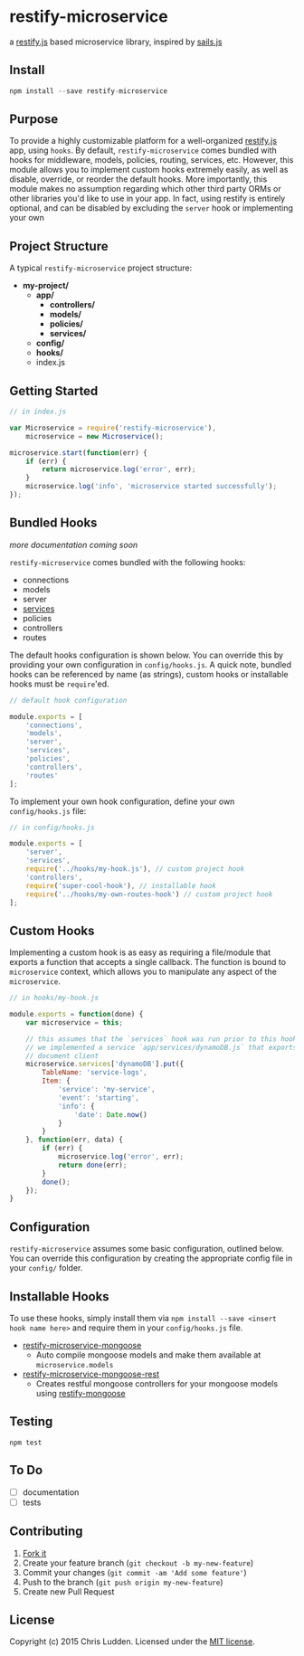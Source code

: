 # restify-microservice
a [restify.js](http://restify.com) based microservice library, inspired by [sails.js](http://sailsjs.org)

## Install
```javascript
npm install --save restify-microservice
```

## Purpose
To provide a highly customizable platform for a well-organized [restify.js](http://restify.com) app, using `hooks`. By default, `restify-microservice` comes bundled with hooks for middleware, models, policies, routing, services, etc. However, this module allows you to implement custom hooks extremely easily, as well as disable, override, or reorder the default hooks. More importantly, this module makes no assumption regarding which other third party ORMs or other libraries you'd like to use in your app. In fact, using restify is entirely optional, and can be disabled by excluding the `server` hook or implementing your own

## Project Structure
A typical `restify-microservice` project structure:
- **my-project/**
    - **app/**
      - **controllers/**
      - **models/**
      - **policies/**
      - **services/**
    - **config/**
    - **hooks/**
    - index.js


## Getting Started
```javascript
// in index.js

var Microservice = require('restify-microservice'),
    microservice = new Microservice();

microservice.start(function(err) {
    if (err) {
        return microservice.log('error', err);
    }
    microservice.log('info', 'microservice started successfully');
});
```

## Bundled Hooks
*more documentation coming soon*

`restify-microservice` comes bundled with the following hooks:
- connections
- models
- server
- [services](docs/hooks/services.md)
- policies
- controllers
- routes  

The default hooks configuration is shown below. You can override this by providing your own configuration in `config/hooks.js`. A quick note, bundled hooks can be referenced by name (as strings), custom hooks or installable hooks must be `require`'ed.
```javascript
// default hook configuration

module.exports = [
    'connections',
    'models',
    'server',
    'services',
    'policies',
    'controllers',
    'routes'
];
```

To implement your own hook configuration, define your own `config/hooks.js` file:
```javascript
// in config/hooks.js

module.exports = [
    'server',
    'services',
    require('../hooks/my-hook.js'), // custom project hook
    'controllers',
    require('super-cool-hook'), // installable hook
    require('../hooks/my-own-routes-hook') // custom project hook
];
```

## Custom Hooks
Implementing a custom hook is as easy as requiring a file/module that exports a function that accepts a single callback. The function is bound to `microservice` context, which allows you to manipulate any aspect of the `microservice`.
```javascript
// in hooks/my-hook.js

module.exports = function(done) {
    var microservice = this;

    // this assumes that the `services` hook was run prior to this hook and that
    // we implemented a service `app/services/dynamoDB.js` that exports a dynamoDB
    // document client
    microservice.services['dynamoDB'].put({
        TableName: 'service-logs',
        Item: {
            'service': 'my-service',
            'event': 'starting',
            'info': {
                'date': Date.now()
            }
        }
    }, function(err, data) {
        if (err) {
            microservice.log('error', err);
            return done(err);
        }
        done();
    });
}
```


## Configuration
`restify-microservice` assumes some basic configuration, outlined below. You can override this configuration by creating the appropriate config file in your `config/` folder.

## Installable Hooks
To use these hooks, simply install them via `npm install --save <insert hook name here>` and require them in your `config/hooks.js` file.
- [restify-microservice-mongoose](https://github.com/cludden/restify-microservice-mongoose)
    - Auto compile mongoose models and make them available at `microservice.models`
- [restify-microservice-mongoose-rest](https://github.com/cludden/restify-microservice-mongoose-rest)
    - Creates restful mongoose controllers for your mongoose models using [restify-mongoose](https://github.com/saintedlama/restify-mongoose)

## Testing
`npm test`

## To Do
- [ ] documentation
- [ ] tests

## Contributing
1. [Fork it](https://github.com/cludden/restify-microservice/fork)
2. Create your feature branch (`git checkout -b my-new-feature`)
3. Commit your changes (`git commit -am 'Add some feature'`)
4. Push to the branch (`git push origin my-new-feature`)
5. Create new Pull Request

## License
Copyright (c) 2015 Chris Ludden.
Licensed under the [MIT license](LICENSE.md).
